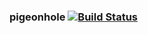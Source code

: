 ### pigeonhole   [![Build Status](https://travis-ci.org/AtlasOfLivingAustralia/pigeonhole.svg?branch=master)](https://travis-ci.org/AtlasOfLivingAustralia/pigeonhole)
